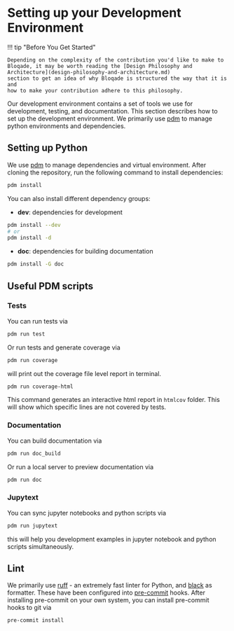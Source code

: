 # Setting up your Development Environment

!!! tip "Before You Get Started"

    Depending on the complexity of the contribution you'd like to make to
    Bloqade, it may be worth reading the [Design Philosophy and Architecture](design-philosophy-and-architecture.md)
    section to get an idea of why Bloqade is structured the way that it is and
    how to make your contribution adhere to this philosophy.

Our development environment contains a set of tools we use
for development, testing, and documentation. This section
describes how to set up the development environment. We primarily
use [pdm](https://pdm.fming.dev/) to manage python environments
and dependencies.

## Setting up Python

We use [pdm](https://pdm.fming.dev/) to manage dependencies and virtual environment.
After cloning the repository, run the following command to install dependencies:

```bash
pdm install
```

You can also install different dependency groups:

- **dev**: dependencies for development

```bash
pdm install --dev
# or
pdm install -d
```

- **doc**: dependencies for building documentation

```bash
pdm install -G doc
```

## Useful PDM scripts

### Tests

You can run tests via

```bash
pdm run test
```

Or run tests and generate coverage via

```bash
pdm run coverage
```

will print out the coverage file level report in terminal.

```bash
pdm run coverage-html
```

This command generates an interactive html report in `htmlcov` folder.
This will show which specific lines are not covered by tests.

### Documentation

You can build documentation via

```bash
pdm run doc_build
```

Or run a local server to preview documentation via

```bash
pdm run doc
```

### Jupytext

You can sync jupyter notebooks and python scripts via

```bash
pdm run jupytext
```

this will help you development examples in jupyter notebook and python scripts simultaneously.

## Lint

We primarily use [ruff](https://github.com/charliermarsh/ruff) - an extremely fast linter for Python, and
[black](https://github.com/psf/black) as formatter. These have been configured into [pre-commit](https://pre-commit.com/) hooks. After installing pre-commit on your own system, you can install pre-commit hooks to git via

```bash
pre-commit install
```
